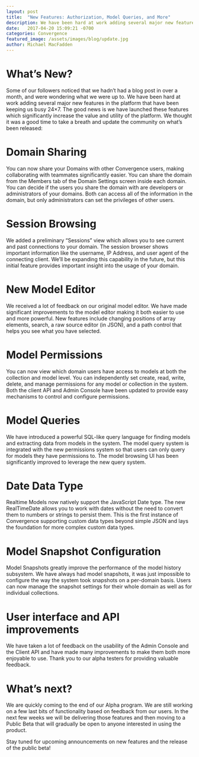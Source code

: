 ```yaml
---
layout: post
title:  "New Features: Authorization, Model Queries, and More"
description: We have been hard at work adding several major new features in the platform that have been keeping us busy 24×7. See what we have been up to.
date:   2017-04-20 15:09:21 -0700
categories: Convergence
featured_image: /assets/images/blog/update.jpg
author: Michael MacFadden
---
```


# What’s New?
Some of our followers noticed that we hadn’t had a blog post in over a month, and were wondering what we were up to. We have been hard at work adding several major new features in the platform that have been keeping us busy 24×7. The good news is we have launched these features which significantly increase the value and utility of the platform. We thought it was a good time to take a breath and update the community on what’s been released:

# Domain Sharing
You can now share your Domains with other Convergence users, making collaborating with teammates significantly easier. You can share the domain from the Members tab of the Domain Settings screen inside each domain. You can decide if the users you share the domain with are developers or administrators of your domains. Both can access all of the information in the domain, but only administrators can set the privileges of other users.

# Session Browsing
We added a preliminary “Sessions” view which allows you to see current and past connections to your domain. The session browser shows important information like the username, IP Address, and user agent of the connecting client. We’ll be expanding this capability in the future, but this initial feature provides important insight into the usage of your domain.

# New Model Editor
We received a lot of feedback on our original model editor. We have made significant improvements to the model editor making it both easier to use and more powerful. New features include changing positions of array elements, search, a raw source editor (in JSON), and a path control that helps you see what you have selected.

# Model Permissions
You can now view which domain users have access to models at both the collection and model level. You can independently set create, read, write, delete, and manage permissions for any model or collection in the system. Both the client API and Admin Console have been updated to provide easy mechanisms to control and configure permissions.

# Model Queries
We have introduced a powerful SQL-like query language for finding models and extracting data from models in the system. The model query system is integrated with the new permissions system so that users can only query for models they have permissions to. The model browsing UI has been significantly improved to leverage the new query system.

# Date Data Type
Realtime Models now natively support the JavaScript Date type. The new RealTimeDate allows you to work with dates without the need to convert them to numbers or strings to persist them. This is the first instance of Convergence supporting custom data types beyond simple JSON and lays the foundation for more complex custom data types.

# Model Snapshot Configuration
Model Snapshots greatly improve the performance of the model history subsystem. We have always had model snapshots, it was just impossible to configure the way the system took snapshots on a per-domain basis. Users can now manage the snapshot settings for their whole domain as well as for individual collections.

# User interface and API improvements
We have taken a lot of feedback on the usability of the Admin Console and the Client API and have made many improvements to make them both more enjoyable to use. Thank you to our alpha testers for providing valuable feedback.

# What’s next?
We are quickly coming to the end of our Alpha program. We are still working on a few last bits of functionality based on feedback from our users. In the next few weeks we will be delivering those features and then moving to a Public Beta that will gradually be open to anyone interested in using the product.

Stay tuned for upcoming announcements on new features and the release of the public beta!